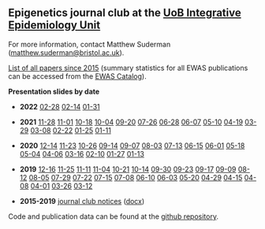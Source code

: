 ## Epigenetics journal club at the [UoB Integrative Epidemiology Unit](http://www.bristol.ac.uk/integrative-epidemiology/research/epigenetics/)
For more information, contact Matthew Suderman (matthew.suderman@bristol.ac.uk).

[List of all papers since 2015](https://raw.githubusercontent.com/MRCIEU/epigenetics-journal-club/main/data/papers.csv)
(summary statistics for all EWAS publications can be accessed from the [EWAS Catalog](http://ewascatalog.org/)).

**Presentation slides by date**

* **2022**
[02-28](presentations/20220228/slides.pptx)
[02-14](presentations/20220214/slides.pptx)
[01-31](presentations/20220131/slides.pptx)

* **2021** 
[11-28](presentations/20211129/slides.pptx)
[11-01](presentations/20211101/slides.pptx)
[10-18](presentations/20211018/slides.pptx)
[10-04](presentations/20211004/slides.pptx)
[09-20](presentations/20210920/slides.pptx)
[07-26](presentations/20210726/slides.pptx)
[06-28](presentations/20210628/slides.pptx)
[06-07](presentations/20210607/slides.pptx)
[05-10](presentations/20210510/slides.pptx)
[04-19](presentations/20210419/slides.html)
[03-29](presentations/20210329/slides.html)
[03-08](presentations/20210308/slides.html)
[02-22](presentations/20210222/slides.html)
[01-25](presentations/20210125/slides.html)
[01-11](presentations/20210111/slides.html)
* **2020** 
[12-14](presentations/20201214/slides.html)
[11-23](presentations/20201123/slides.html)
[10-26](presentations/20201026/slides.html)
[09-14](presentations/20200914-journal-club.pptx)
[09-07](presentations/20200907-journal-club.pptx)
[08-03](presentations/20200803-journal-club.pptx)
[07-13](presentations/20200713-journal-club.pptx)
[06-15](presentations/20200615-journal-club.pptx)
[06-01](presentations/20200601-journal-club.pptx)
[05-18](presentations/20200518-journal-club.pptx)
[05-04](presentations/20200504-journal-club.pptx)
[04-06](presentations/20200406-journal-club.pptx)
[03-16](presentations/20200316-journal-club.pptx)
[02-10](presentations/20200210-journal-club.pptx)
[01-27](presentations/20200127-journal-club.pptx)
[01-13](presentations/20200113-journal-club.pptx)
* **2019** [12-16](presentations/20191216-journal-club.pptx)
[11-25](presentations/20191125-journal-club.pptx)
[11-11](presentations/20191111-journal-club.pptx)
[11-04](presentations/20191104-journal-club.pptx)
[10-21](presentations/20191021-journal-club.pptx)
[10-14](presentations/20191014-journal-club.pptx)
[09-30](presentations/20190930-journal-club.pptx)
[09-23](presentations/20190923-journal-club.pptx)
[09-17](presentations/20190917-journal-club.pptx)
[09-09](presentations/20190909-journal-club.pptx)
[08-12](presentations/20190812-journal-club.pptx)
[08-05](presentations/20190805-journal-club.pptx)
[07-29](presentations/20190729-journal-club.pptx)
[07-22](presentations/20190722-journal-club.pptx)
[07-15](presentations/20190715-journal-club.pptx)
[07-08](presentations/20190708-journal-club.pptx)
[06-10](presentations/20190610-journal-club.pptx)
[06-03](presentations/20190603-journal-club.pptx)
[05-20](presentations/20190520-journal-club.pptx)
[04-29](presentations/20190429-journal-club.pptx)
[04-15](presentations/20190415-journal-club.pptx)
[04-08](presentations/20190408-journal-club.pptx)
[04-01](presentations/20190401-journal-club.pptx)
[03-26](presentations/20190326-journal-club.pptx)
[03-12](presentations/20190312-journal-club.pptx) 
* **2015-2019** [journal club notices](presentations/journal-club-archive.html)
    ([docx](presentations/journal-club-archive.docx)) 


Code and publication data can be found at the 
[github repository](https://github.com/MRCIEU/epigenetics-journal-club).
